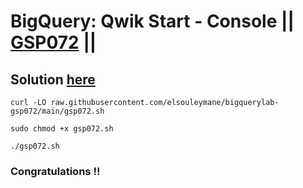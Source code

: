 # BigQuery: Qwik Start - Console || [GSP072](https://www.cloudskillsboost.google/focuses/1145?parent=catalog) ||

## Solution [here](https://youtu.be/C7erQrEkmsA)


```
curl -LO raw.githubusercontent.com/elsouleymane/bigquerylab-gsp072/main/gsp072.sh

sudo chmod +x gsp072.sh

./gsp072.sh 
```

### Congratulations !!
